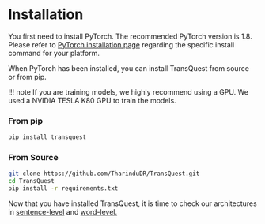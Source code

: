 # Installation
You first need to install PyTorch. The recommended PyTorch version is 1.8.
Please refer to [PyTorch installation page](https://pytorch.org/get-started/locally/#start-locally) regarding the specific install command for your platform.

When PyTorch has been installed, you can install TransQuest from source or from pip.

!!! note
    If you are training models, we highly recommend using a GPU. We used a NVIDIA TESLA K80 GPU to train the models.

### From pip

```bash
pip install transquest
```

### From Source

```bash
git clone https://github.com/TharinduDR/TransQuest.git
cd TransQuest
pip install -r requirements.txt
```

Now that you have installed TransQuest, it is time to check our architectures in [sentence-level](https://tharindudr.github.io/TransQuest/architectures/sentence_level_architectures/) and [word-level.](https://tharindudr.github.io/TransQuest/architectures/word_level_architecture/)




